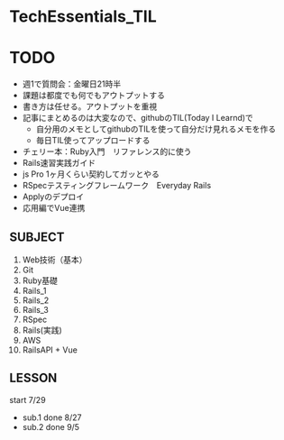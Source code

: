 # TechEssentials_TIL

# TODO
- 週1で質問会：金曜日21時半
- 課題は都度でも何でもアウトプットする
- 書き方は任せる。アウトプットを重視
- 記事にまとめるのは大変なので、githubのTIL(Today I Learnd)で
  - 自分用のメモとしてgithubのTILを使って自分だけ見れるメモを作る
  - 毎日TIL使ってアップロードする
- チェリー本：Ruby入門　リファレンス的に使う
- Rails速習実践ガイド
- js Pro 1ヶ月くらい契約してガッとやる
- RSpecテスティングフレームワーク　Everyday Rails
- Applyのデプロイ
- 応用編でVue連携

## SUBJECT ##
1. Web技術（基本）
2. Git
3. Ruby基礎
4. Rails_1
5. Rails_2
6. Rails_3
7. RSpec
8. Rails(実践)
9. AWS
10. RailsAPI + Vue

## LESSON ##
start 7/29
- sub.1 done 8/27
- sub.2 done 9/5
